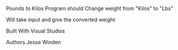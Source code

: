 Pounds to Kilos
Program should Change weight from "Kilos" to "Lbs"

Will take input and give the converted weight

Built With
Visual Studios

Authors
Jesse Winden
